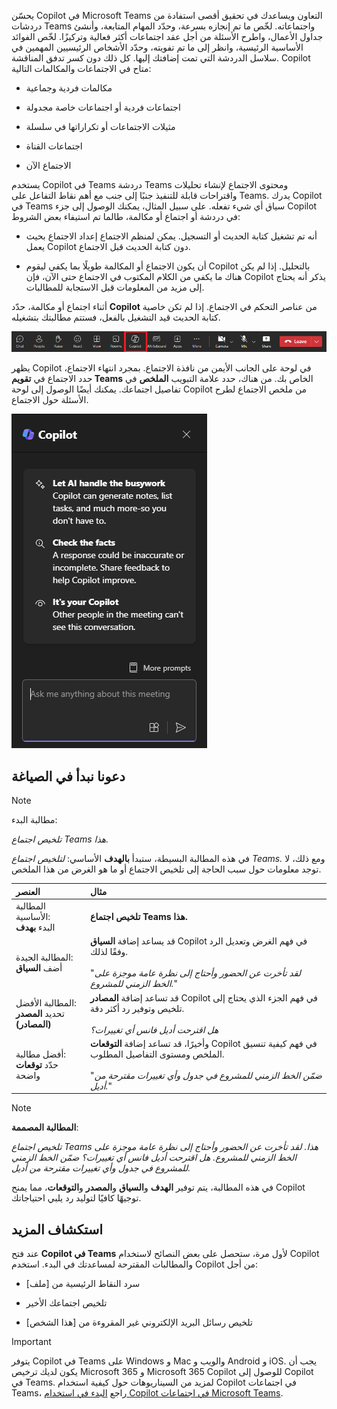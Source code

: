 
يحسّن Copilot في Microsoft Teams التعاون ويساعدك في تحقيق أقصى استفادة من دردشات Teams واجتماعاته. لخّص ما تم إنجازه بسرعة، وحدّد المهام المتابعة، وأنشئ جداول الأعمال، واطرح الأسئلة من أجل عقد اجتماعات أكثر فعالية وتركيزًا. لخّص الفوائد الأساسية الرئيسية، وانظر إلى ما تم تفويته، وحدّد الأشخاص الرئيسيين المهمين في سلاسل الدردشة التي تمت إضافتك إليها. كل ذلك دون كسر تدفق المناقشة. Copilot متاح في الاجتماعات والمكالمات التالية:

- مكالمات فردية وجماعية

- اجتماعات فردية أو اجتماعات خاصة مجدولة

- مثيلات الاجتماعات أو تكراراتها في سلسلة

- اجتماعات القناة

- الاجتماع الآن

يستخدم Copilot في Teams دردشة Teams ومحتوى الاجتماع لإنشاء تحليلات واقتراحات قابلة للتنفيذ جنبًا إلى جنب مع أهم نقاط التفاعل على Teams. يدرك Copilot في Teams سياق أي شيء تفعله. على سبيل المثال، يمكنك الوصول إلى جزء Copilot في دردشة أو اجتماع أو مكالمة، طالما تم استيفاء بعض الشروط:

- أنه تم تشغيل كتابة الحديث أو التسجيل. يمكن لمنظم الاجتماع إعداد الاجتماع بحيث يعمل Copilot دون كتابة الحديث قبل الاجتماع.

- أن يكون الاجتماع أو المكالمة طويلًا بما يكفي ليقوم Copilot بالتحليل. إذا لم يكن هناك ما يكفي من الكلام المكتوب في الاجتماع حتى الآن، فإن Copilot يذكر أنه يحتاج إلى مزيد من المعلومات قبل الاستجابة للمطالبات.

أثناء اجتماع أو مكالمة، حدّد **Copilot** من عناصر التحكم في الاجتماع. إذا لم تكن خاصية كتابة الحديث قيد التشغيل بالفعل، فستتم مطالبتك بتشغيله. 

![لقطة شاشة لرمز Copilot في اجتماع Teams.](../media/copilot-ribbon-teams.png)

يظهر Copilot في لوحة على الجانب الأيمن من نافذة الاجتماع. بمجرد انتهاء الاجتماع، حدد الاجتماع في **تقويم Teams** الخاص بك. من هناك، حدد علامة التبويب **الملخص** في تفاصيل اجتماعك. يمكنك أيضًا الوصول إلى لوحة Copilot من ملخص الاجتماع لطرح الأسئلة حول الاجتماع.

![لقطة شاشة للوحة دردشة Copilot في Teams عند فتحها لأول مرة.](../media/copilot-pane-teams.png)

## دعونا نبدأ في الصياغة

> [!NOTE]
> مطالبة البدء:
>
> _تلخيص اجتماع Teams هذا._

في هذه المطالبة البسيطة، ستبدأ **بالهدف** الأساسي: _لتلخيص اجتماع Teams._ ومع ذلك، لا توجد معلومات حول سبب الحاجة إلى تلخيص الاجتماع أو ما هو الغرض من هذا الملخص.

| العنصر | مثال |
| :------ | :------- |
| المطالبة الأساسية: <br>البدء **بهدف** | **تلخيص اجتماع Teams هذا.** |
| المطالبة الجيدة: <br>أضف **السياق** | قد يساعد إضافة **السياق** Copilot في فهم الغرض وتعديل الرد وفقًا لذلك.<br><br>"_لقد تأخرت عن الحضور وأحتاج إلى نظرة عامة موجزة على الخط الزمني للمشروع._" |
| المطالبة الأفضل: <br>تحديد **المصدر (المصادر)** | قد تساعد إضافة **المصادر** Copilot في فهم الجزء الذي يحتاج إلى تلخيص وتوفير رد أكثر دقة.<br><br>_هل اقترحت أديل فانس أي تغييرات؟_ |
| أفضل مطالبة: <br>حدّد **توقعات** واضحة | وأخيرًا، قد تساعد إضافة **التوقعات** Copilot في فهم كيفية تنسيق الملخص ومستوى التفاصيل المطلوب.<br><br>"_ضمّن الخط الزمني للمشروع في جدول وأي تغييرات مقترحة من أديل._" |

> [!NOTE]
> **المطالبة المصممة**:
>
> _تلخيص اجتماع Teams هذا. لقد تأخرت عن الحضور وأحتاج إلى نظرة عامة موجزة على الخط الزمني للمشروع. هل اقترحت أديل فانس أي تغييرات؟ ضمّن الخط الزمني للمشروع في جدول وأي تغييرات مقترحة من أديل._

في هذه المطالبة، يتم توفير **الهدف** و**السياق** و**المصدر** و**التوقعات**، مما يمنح Copilot توجيهًا كافيًا لتوليد رد يلبي احتياجاتك.

## استكشاف المزيد

عند فتح **Copilot في Teams** لأول مرة، ستحصل على بعض النصائح لاستخدام Copilot والمطالبات المقترحة لمساعدتك في البدء. استخدم Copilot من أجل:

- سرد النقاط الرئيسية من [ملف]

- تلخيص اجتماعك الأخير

- تلخيص رسائل البريد الإلكتروني غير المقروءة من [هذا الشخص]

> [!IMPORTANT]
> يتوفر Copilot في Teams على Windows و Mac والويب و Android و iOS. يجب أن يكون لديك ترخيص Microsoft 365 و Microsoft 365 Copilot للوصول إلى Copilot في Teams. لمزيد من السيناريوهات حول كيفية استخدام Copilot في اجتماعات Teams، راجع [البدء في استخدام Copilot في اجتماعات Microsoft Teams](https://support.microsoft.com/office/get-started-with-copilot-in-microsoft-teams-meetings-0bf9dd3c-96f7-44e2-8bb8-790bedf066b1). 